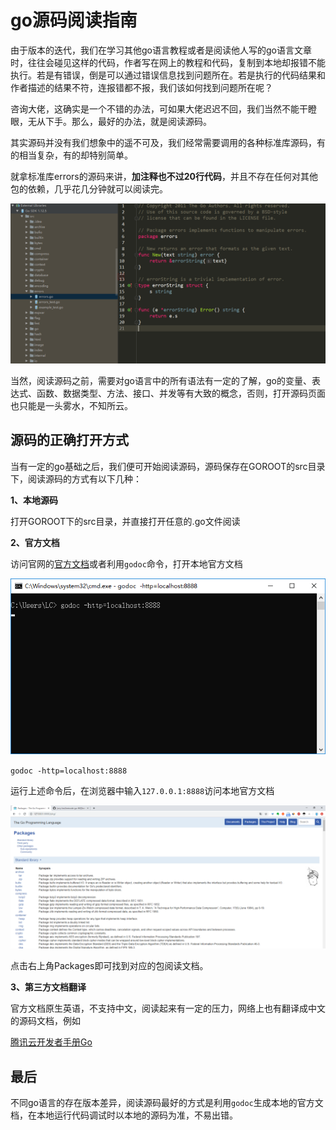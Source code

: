 # go源码阅读指南 

由于版本的迭代，我们在学习其他go语言教程或者是阅读他人写的go语言文章时，往往会碰见这样的代码，作者写在网上的教程和代码，复制到本地却报错不能执行。若是有错误，倒是可以通过错误信息找到问题所在。若是执行的代码结果和作者描述的结果不符，连报错都不报，我们该如何找到问题所在呢？

咨询大佬，这确实是一个不错的办法，可如果大佬迟迟不回，我们当然不能干瞪眼，无从下手。那么，最好的办法，就是阅读源码。

其实源码并没有我们想象中的遥不可及，我们经常需要调用的各种标准库源码，有的相当复杂，有的却特别简单。

就拿标准库errors的源码来讲，**加注释也不过20行代码**，并且不存在任何对其他包的依赖，几乎花几分钟就可以阅读完。

![1565185679877](assets/1565185679877.png)

当然，阅读源码之前，需要对go语言中的所有语法有一定的了解，go的变量、表达式、函数、数据类型、方法、接口、并发等有大致的概念，否则，打开源码页面也只能是一头雾水，不知所云。

## 源码的正确打开方式

当有一定的go基础之后，我们便可开始阅读源码，源码保存在GOROOT的src目录下，阅读源码的方式有以下几种：

**1、本地源码**

打开GOROOT下的src目录，并直接打开任意的.go文件阅读

**2、官方文档**

访问官网的[官方文档](https://golang.google.cn/)或者利用`godoc`命令，打开本地官方文档

![1565186470157](assets/1565186470157.png)

`godoc -http=localhost:8888`

运行上述命令后，在浏览器中输入`127.0.0.1:8888`访问本地官方文档

![1565186618666](assets/1565186618666.png)

点击右上角Packages即可找到对应的包阅读文档。

**3、第三方文档翻译**

官方文档原生英语，不支持中文，阅读起来有一定的压力，网络上也有翻译成中文的源码文档，例如

[腾讯云开发者手册Go](https://cloud.tencent.com/developer/doc/1101)

## 最后

不同go语言的存在版本差异，阅读源码最好的方式是利用`godoc`生成本地的官方文档，在本地运行代码调试时以本地的源码为准，不易出错。
